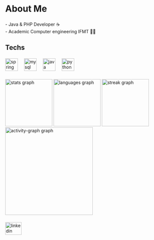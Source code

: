 <h1 align="left">About Me</h1>

###

<p align="left">- Java & PHP Developer ☕<br>- Academic Computer engineering IFMT 👨‍🎓</p>

###

<h2 align="left">Techs</h2>

###

<div align="left">
  <img src="https://cdn.jsdelivr.net/gh/devicons/devicon/icons/spring/spring-original.svg" height="40" alt="spring logo"  />
  <img width="12" />
  <img src="https://cdn.jsdelivr.net/gh/devicons/devicon/icons/mysql/mysql-original.svg" height="40" alt="mysql logo"  />
  <img width="12" />
  <img src="https://cdn.jsdelivr.net/gh/devicons/devicon/icons/java/java-original.svg" height="40" alt="java logo"  />
  <img width="12" />
  <img src="https://cdn.jsdelivr.net/gh/devicons/devicon/icons/python/python-original.svg" height="40" alt="python logo"  />
</div>

###

<div align="left">
  <img src="https://github-readme-stats.vercel.app/api?username=freitaszLe&hide_title=false&hide_rank=false&show_icons=true&include_all_commits=true&count_private=true&disable_animations=false&theme=react&locale=en&hide_border=false&order=1" height="150" alt="stats graph"  />
  <img src="https://github-readme-stats.vercel.app/api/top-langs?username=freitaszLe&locale=en&hide_title=false&layout=compact&card_width=320&langs_count=5&theme=react&hide_border=false&order=2" height="150" alt="languages graph"  />
  <img src="https://streak-stats.demolab.com?user=freitaszLe&locale=en&mode=daily&theme=dracula&hide_border=false&border_radius=5&order=3" height="150" alt="streak graph"  />
  <img src="https://github-readme-activity-graph.vercel.app/graph?username=freitaszLe&radius=15&theme=github-dark&area=true&order=5" height="279" alt="activity-graph graph"  />
</div>

###

<div align="left">
  <a href="linkedin.com/in/leticia-freitas-9b7647382" target="_blank">
    <img src="https://raw.githubusercontent.com/maurodesouza/profile-readme-generator/master/src/assets/icons/social/linkedin/default.svg" width="52" height="40" alt="linkedin logo"  />
  </a>
</div>

###

